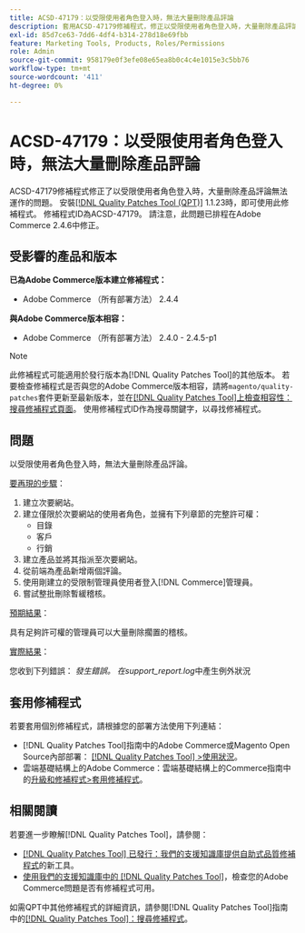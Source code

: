 ```yaml
---
title: ACSD-47179：以受限使用者角色登入時，無法大量刪除產品評論
description: 套用ACSD-47179修補程式，修正以受限使用者角色登入時，大量刪除產品評論無法運作的Adobe Commerce問題。
exl-id: 85d7ce63-7dd6-4df4-b314-278d18e69fbb
feature: Marketing Tools, Products, Roles/Permissions
role: Admin
source-git-commit: 958179e0f3efe08e65ea8b0c4c4e1015e3c5bb76
workflow-type: tm+mt
source-wordcount: '411'
ht-degree: 0%

---
```


# ACSD-47179：以受限使用者角色登入時，無法大量刪除產品評論

ACSD-47179修補程式修正了以受限使用者角色登入時，大量刪除產品評論無法運作的問題。 安裝[[!DNL Quality Patches Tool (QPT)]](/help/announcements/adobe-commerce-announcements/magento-quality-patches-released-new-tool-to-self-serve-quality-patches.md) 1.1.23時，即可使用此修補程式。 修補程式ID為ACSD-47179。 請注意，此問題已排程在Adobe Commerce 2.4.6中修正。

## 受影響的產品和版本

**已為Adobe Commerce版本建立修補程式：**

* Adobe Commerce （所有部署方法） 2.4.4

**與Adobe Commerce版本相容：**

* Adobe Commerce （所有部署方法） 2.4.0 - 2.4.5-p1

>[!NOTE]
>
>此修補程式可能適用於發行版本為[!DNL Quality Patches Tool]的其他版本。 若要檢查修補程式是否與您的Adobe Commerce版本相容，請將`magento/quality-patches`套件更新至最新版本，並在[[!DNL Quality Patches Tool]上檢查相容性：搜尋修補程式頁面](https://experienceleague.adobe.com/tools/commerce-quality-patches/index.html)。 使用修補程式ID作為搜尋關鍵字，以尋找修補程式。

## 問題

以受限使用者角色登入時，無法大量刪除產品評論。

<u>要再現的步驟</u>：

1. 建立次要網站。
1. 建立僅限於次要網站的使用者角色，並擁有下列章節的完整許可權：
   * 目錄
   * 客戶
   * 行銷
1. 建立產品並將其指派至次要網站。
1. 從前端為產品新增兩個評論。
1. 使用剛建立的受限制管理員使用者登入[!DNL Commerce]管理員。
1. 嘗試整批刪除暫緩稽核。

<u>預期結果</u>：

具有足夠許可權的管理員可以大量刪除擱置的稽核。

<u>實際結果</u>：

您收到下列錯誤： _發生錯誤。 在support_report.log_&#x200B;中產生例外狀況

## 套用修補程式

若要套用個別修補程式，請根據您的部署方法使用下列連結：

* [!DNL Quality Patches Tool]指南中的Adobe Commerce或Magento Open Source內部部署： [[!DNL Quality Patches Tool] >使用狀況](https://experienceleague.adobe.com/docs/commerce-operations/tools/quality-patches-tool/usage.html)。
* 雲端基礎結構上的Adobe Commerce：雲端基礎結構上的Commerce指南中的[升級和修補程式>套用修補程式](https://experienceleague.adobe.com/docs/commerce-cloud-service/user-guide/develop/upgrade/apply-patches.html)。

## 相關閱讀

若要進一步瞭解[!DNL Quality Patches Tool]，請參閱：

* [[!DNL Quality Patches Tool] 已發行：我們的支援知識庫提供自助式品質修補程式](/help/announcements/adobe-commerce-announcements/magento-quality-patches-released-new-tool-to-self-serve-quality-patches.md)的新工具。
* [使用我們的支援知識庫中的 [!DNL Quality Patches Tool]](/help/support-tools/patches-available-in-qpt-tool/check-patch-for-magento-issue-with-magento-quality-patches.md)，檢查您的Adobe Commerce問題是否有修補程式可用。

如需QPT中其他修補程式的詳細資訊，請參閱[!DNL Quality Patches Tool]指南中的[[!DNL Quality Patches Tool]：搜尋修補程式](https://experienceleague.adobe.com/tools/commerce-quality-patches/index.html)。
